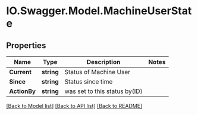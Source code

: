 # IO.Swagger.Model.MachineUserState
## Properties

Name | Type | Description | Notes
------------ | ------------- | ------------- | -------------
**Current** | **string** | Status of Machine User | 
**Since** | **string** | Status since time | 
**ActionBy** | **string** | was set to this status by(ID) | 

[[Back to Model list]](../README.md#documentation-for-models) [[Back to API list]](../README.md#documentation-for-api-endpoints) [[Back to README]](../README.md)

